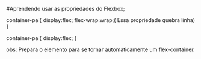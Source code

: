#Aprendendo usar as propriedades do Flexbox;

container-pai{
    display:flex;
    flex-wrap:wrap;( Essa propriedade quebra linha)
}

container-pai{
    display:flex; 
}

obs: Prepara o elemento para se tornar automaticamente um flex-container.
